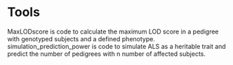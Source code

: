 # Tools
MaxLODscore is code to calculate the maximum LOD score in a pedigree with genotyped subjects and a defined phenotype.
simulation_prediction_power is code to simulate ALS as a heritable trait and predict the number of pedigrees with n number of affected subjects.
